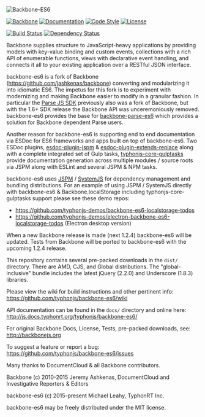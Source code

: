 ![Backbone-ES6](http://i.imgur.com/KKkgP8P.png)

[![Backbone](https://img.shields.io/badge/backbone-1.2.3-yellowgreen.svg?style=flat)](https://github.com/jashkenas/backbone)
[![Documentation](http://js.docs.typhonrt.org/typhonjs/backbone-es6/badge.svg)](http://js.docs.typhonrt.org/typhonjs/backbone-es6/)
[![Code Style](https://img.shields.io/badge/code%20style-allman-yellowgreen.svg?style=flat)](https://en.wikipedia.org/wiki/Indent_style#Allman_style)
[![License](https://img.shields.io/badge/license-MIT-yellowgreen.svg?style=flat)](https://github.com/typhonjs/backbone-es6/blob/master/LICENSE)

[![Build Status](https://travis-ci.org/typhonjs/backbone-es6.svg)](https://travis-ci.org/typhonjs/backbone-es6)
[![Dependency Status](https://www.versioneye.com/user/projects/5627b86536d0ab0021000f46/badge.svg?style=flat)](https://www.versioneye.com/user/projects/5627b86536d0ab0021000f46)

Backbone supplies structure to JavaScript-heavy applications by providing models with key-value binding and custom events, collections with a rich API of enumerable functions, views with declarative event handling, and connects it all to your existing application over a RESTful JSON interface.

backbone-es6 is a fork of Backbone (https://github.com/jashkenas/backbone) converting and modularizing it into idiomatic ES6. The impetus for this fork is to experiment with modernizing and making Backbone easier to modify in a granular fashion. In particular the [Parse JS SDK](http://www.parse.com) previously also was a fork of Backbone, but with the 1.6+ SDK release the Backbone API was unceremoniously removed. backbone-es6 provides the base for [backbone-parse-es6](https://github.com/typhonjs/backbone-parse-es6) which provides a solution for Backbone dependent Parse users. 

Another reason for backbone-es6 is supporting end to end documentation via ESDoc for ES6 frameworks and apps built on top of backbone-es6. Two ESDoc plugins, [esdoc-plugin-jspm](https://github.com/typhonjs/esdoc-plugin-jspm) & [esdoc-plugin-extends-replace](https://github.com/typhonjs/esdoc-plugin-extends-replace) along with a complete integrated set of Gulp tasks, [typhonjs-core-gulptasks](https://github.com/typhonjs/typhonjs-core-gulptasks) provide documentation generation across multiple modules / source roots via JSPM along with ESLint and several JSPM & NPM tasks.

backbone-es6 uses [JSPM](http://www.jspm.io) / [SystemJS](https://github.com/systemjs/systemjs) for dependency management and bundling distributions. For an example of using JSPM / SystemJS directly with backbone-es6 & Backbone.localStorage including typhonjs-core-gulptasks support please see these demo repos:

- https://github.com/typhonjs-demos/backbone-es6-localstorage-todos
- https://github.com/typhonjs-demos/electron-backbone-es6-localstorage-todos  (Electron desktop version)

When a new Backbone release is made (next 1.2.4) backbone-es6 will be updated. Tests from Backbone will be ported to backbone-es6 with the upcoming 1.2.4 release. 

This repository contains several pre-packed downloads in the `dist/` directory. There are AMD, CJS, and Global distributions. The "global-inclusive" bundle includes the latest jQuery (2.2.0) and Underscore (1.8.3) libraries.

Please view the wiki for build instructions and other pertinent info:
https://github.com/typhonjs/backbone-es6/wiki

API documentation can be found in the `docs/` directory and online here:
http://js.docs.typhonrt.org/typhonjs/backbone-es6/

For original Backbone Docs, License, Tests, pre-packed downloads, see:
http://backbonejs.org

To suggest a feature or report a bug:
https://github.com/typhonjs/backbone-es6/issues

Many thanks to DocumentCloud & all Backbone contributors.

Backbone (c) 2010-2015 Jeremy Ashkenas, DocumentCloud and Investigative Reporters & Editors

backbone-es6 (c) 2015-present Michael Leahy, TyphonRT Inc. 

backbone-es6 may be freely distributed under the MIT license.

